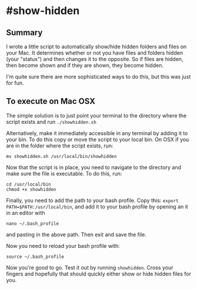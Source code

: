 #show-hidden
===========

## Summary

I wrote a little script to automatically show/hide hidden folders and files on your Mac. It determines whether or not you have files and folders hidden (your "status") and then changes it to the opposite. So if files are hidden, then become shown and if they are shown, they become hidden.

I'm quite sure there are more sophisticated ways to do this, but this was just for fun.

## To execute on Mac OSX

The simple solution is to just point your terminal to the directory where the script exists and run `./showhidden.sh`

Alternatively, make it immediately accessible in any terminal by adding it to your bin. To do this copy or move the script to your local bin. On OSX if you are in the folder where the script exists, run:

```
mv showhidden.sh /usr/local/bin/showhidden
```

Now that the script is in place, you need to navigate to the directory and make sure the file is executable. To do this, run:

```
cd /usr/local/bin
chmod +x showhidden
```

Finally, you need to add the path to your bash profile. Copy this: `export PATH=$PATH:/usr/local/bin`, and add it to your bash profile by opening an it in an editor with

```
nano ~/.bash_profile
```
and pasting in the above path. Then exit and save the file.

Now you need to reload your bash profile with:

```
source ~/.bash_profile
```

Now you're good to go. Test it out by running `showhidden`. Cross your fingers and hopefully that should quickly either show or hide hidden files for you.
